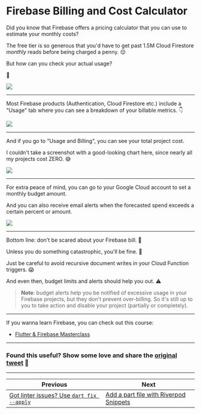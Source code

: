 # Firebase Billing and Cost Calculator

Did you know that Firebase offers a pricing calculator that you can use to estimate your monthly costs?

The free tier is so generous that you'd have to get past 1.5M Cloud Firestore *monthly* reads before being charged a penny. 😌

But how can you check your actual usage?

🧵

![](092.1-firebase-pricing-calculator.png)

---

Most Firebase products (Authentication, Cloud Firestore etc.) include a "Usage" tab where you can see a breakdown of your billable metrics. 👇

![](092.2-billable-metrics.png)

---

And if you go to "Usage and Billing", you can see your total project cost.

I couldn't take a screenshot with a good-looking chart here, since nearly all my projects cost ZERO. 😅

![](092.3-cost.png)

---

For extra peace of mind, you can go to your Google Cloud account to set a monthly budget amount.

And you can also receive email alerts when the forecasted spend exceeds a certain percent or amount.

![](092.4-budget-alerts.png)

---

Bottom line: don't be scared about your Firebase bill. 🤝

Unless you do something catastrophic, you'll be fine. 🙌

Just be careful to avoid recursive document writes in your Cloud Function triggers. 😱

And even then, budget limits and alerts should help you out. ⚠️

> **Note**: budget alerts help you be notified of excessive usage in your Firebase projects, but they don't prevent over-billing. So it's still up to you to take action and disable your project (partially or completely).

---

If you wanna learn Firebase, you can check out this course:

- [Flutter & Firebase Masterclass](https://codewithandrea.com/courses/flutter-firebase-masterclass/)

---

### Found this useful? Show some love and share the [original tweet](https://twitter.com/biz84/status/1620753669183479813) 🙏

---

| Previous | Next |
| -------- | ---- |
| [Got linter issues? Use `dart fix --apply`](../0091-dart-fix-apply/index.md) | [Add a part file with Riverpod Snippets](../0093-riverpod-part/index.md) |

